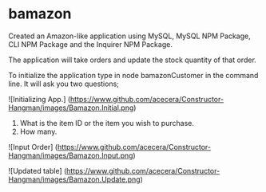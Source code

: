 # bamazon

Created an Amazon-like application using MySQL, MySQL NPM Package, CLI NPM Package and the Inquirer NPM Package. 

The application will take orders and update the stock quantity of that order. 

To initialize the application type in node bamazonCustomer in the command line. It will ask you two questions;

![Initializing App.] (https://www.github.com/acecera/Constructor-Hangman/images/Bamazon.Initial.png)

1. What is the item ID or the item you wish to purchase.
2. How many.

![Input Order] (https://www.github.com/acecera/Constructor-Hangman/images/Bamazon.Input.png)

![Updated table] (https://www.github.com/acecera/Constructor-Hangman/images/Bamazon.Update.png)

